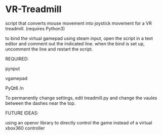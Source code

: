 # VR-Treadmill
script that converts mouse movement into joystick movement for a VR treadmill.
(requires Python3)


to bind the virtual gamepad using steam input, open the script in a text editor and comment out the indicated line. when the bind is set up, uncomment the line and restart the script.


REQUIRED:

pynput

vgamepad

PyQt6 /n

To permanently change settings, edit treadmill.py and change the vaules between the dashes near the top.


FUTURE IDEAS:

using an openxr library to directly control the game instead of a virtual xbox360 controller
